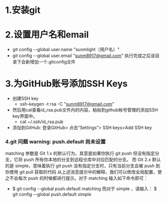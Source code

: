 # 1.安装git 

# 2.设置用户名和email
- git config --global user.name "sunmlight（用户名）"
- git config --global user.email "sunm8917@gmail.com"
执行完成之后该目录下会新增加一个.gitconfig文件

# 3.为GitHub账号添加SSH Keys
- 创建SSH key
	- ssh-keygen -t rsa -C "sunm8917@gmail.com"
- 然后用cat查看id_rsa.pub文件内的内容，粘帖到github帐号管理的添加SSH key界面中。
	- cat ~/.ssh/id_rsa.pub
- 添加到GitHub: 登录GitHub> 点击“Settings”> SSH keys>Add SSH key

### 4.git 问题 warning: push.default 尚未设置
matching 参数是 Git 1.x 的默认行为，其意是如果你执行 git push 但没有指定分支，它将 push 所有你本地的分支到远程仓库中对应匹配的分支。
而 Git 2.x 默认的是 simple，意味着执行 git push 没有指定分支时，只有当前分支会被 push 到你使用 git pull 获取的代码
从上述消息提示中的解释，我们可以修改全局配置，使之不会每次 push 的时候都进行提示。对于 matching 输入如下命令即可：
- $ git config --global push.default matching
而对于 simple ，请输入：
$ git config --global push.default simple
